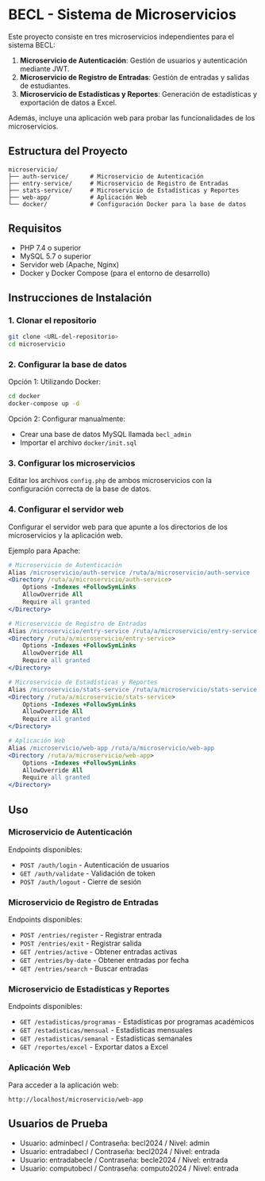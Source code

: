 # BECL - Sistema de Microservicios

Este proyecto consiste en tres microservicios independientes para el sistema BECL:

1. **Microservicio de Autenticación**: Gestión de usuarios y autenticación mediante JWT.
2. **Microservicio de Registro de Entradas**: Gestión de entradas y salidas de estudiantes.
3. **Microservicio de Estadísticas y Reportes**: Generación de estadísticas y exportación de datos a Excel.

Además, incluye una aplicación web para probar las funcionalidades de los microservicios.

## Estructura del Proyecto

```
microservicio/
├── auth-service/      # Microservicio de Autenticación
├── entry-service/     # Microservicio de Registro de Entradas
├── stats-service/     # Microservicio de Estadísticas y Reportes
├── web-app/           # Aplicación Web
└── docker/            # Configuración Docker para la base de datos
```

## Requisitos

- PHP 7.4 o superior
- MySQL 5.7 o superior
- Servidor web (Apache, Nginx)
- Docker y Docker Compose (para el entorno de desarrollo)

## Instrucciones de Instalación

### 1. Clonar el repositorio

```bash
git clone <URL-del-repositorio>
cd microservicio
```

### 2. Configurar la base de datos

Opción 1: Utilizando Docker:
```bash
cd docker
docker-compose up -d
```

Opción 2: Configurar manualmente:
- Crear una base de datos MySQL llamada `becl_admin`
- Importar el archivo `docker/init.sql`

### 3. Configurar los microservicios

Editar los archivos `config.php` de ambos microservicios con la configuración correcta de la base de datos.

### 4. Configurar el servidor web

Configurar el servidor web para que apunte a los directorios de los microservicios y la aplicación web.

Ejemplo para Apache:

```apache
# Microservicio de Autenticación
Alias /microservicio/auth-service /ruta/a/microservicio/auth-service
<Directory /ruta/a/microservicio/auth-service>
    Options -Indexes +FollowSymLinks
    AllowOverride All
    Require all granted
</Directory>

# Microservicio de Registro de Entradas
Alias /microservicio/entry-service /ruta/a/microservicio/entry-service
<Directory /ruta/a/microservicio/entry-service>
    Options -Indexes +FollowSymLinks
    AllowOverride All
    Require all granted
</Directory>

# Microservicio de Estadísticas y Reportes
Alias /microservicio/stats-service /ruta/a/microservicio/stats-service
<Directory /ruta/a/microservicio/stats-service>
    Options -Indexes +FollowSymLinks
    AllowOverride All
    Require all granted
</Directory>

# Aplicación Web
Alias /microservicio/web-app /ruta/a/microservicio/web-app
<Directory /ruta/a/microservicio/web-app>
    Options -Indexes +FollowSymLinks
    AllowOverride All
    Require all granted
</Directory>
```

## Uso

### Microservicio de Autenticación

Endpoints disponibles:
- `POST /auth/login` - Autenticación de usuarios
- `GET /auth/validate` - Validación de token
- `POST /auth/logout` - Cierre de sesión

### Microservicio de Registro de Entradas

Endpoints disponibles:
- `POST /entries/register` - Registrar entrada
- `POST /entries/exit` - Registrar salida
- `GET /entries/active` - Obtener entradas activas
- `GET /entries/by-date` - Obtener entradas por fecha
- `GET /entries/search` - Buscar entradas

### Microservicio de Estadísticas y Reportes

Endpoints disponibles:
- `GET /estadisticas/programas` - Estadísticas por programas académicos
- `GET /estadisticas/mensual` - Estadísticas mensuales
- `GET /estadisticas/semanal` - Estadísticas semanales
- `GET /reportes/excel` - Exportar datos a Excel

### Aplicación Web

Para acceder a la aplicación web:
```
http://localhost/microservicio/web-app
```

## Usuarios de Prueba

- Usuario: adminbecl / Contraseña: becl2024 / Nivel: admin
- Usuario: entradabecl / Contraseña: becl2024 / Nivel: entrada
- Usuario: entradabecle / Contraseña: becle2024 / Nivel: entrada
- Usuario: computobecl / Contraseña: computo2024 / Nivel: entrada 